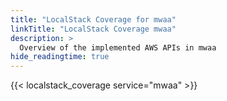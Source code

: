 ```yaml
---
title: "LocalStack Coverage for mwaa"
linkTitle: "LocalStack Coverage mwaa"
description: >
  Overview of the implemented AWS APIs in mwaa
hide_readingtime: true
---
```


{{< localstack_coverage service="mwaa" >}}

